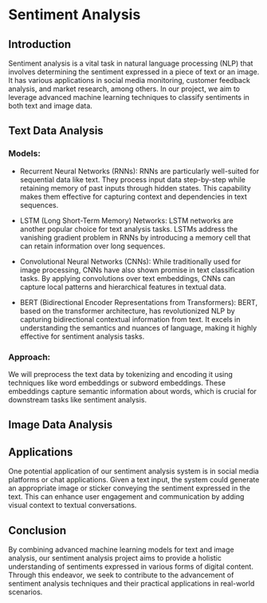 # Sentiment Analysis

## Introduction

Sentiment analysis is a vital task in natural language processing (NLP) that involves determining the sentiment expressed in a piece of text or an image. It has various applications in social media monitoring, customer feedback analysis, and market research, among others. In our project, we aim to leverage advanced machine learning techniques to classify sentiments in both text and image data.


## Text Data Analysis

### Models:

+ Recurrent Neural Networks (RNNs): RNNs are particularly well-suited for sequential data like text. They process input data step-by-step while retaining memory of past inputs through hidden states. This capability makes them effective for capturing context and dependencies in text sequences.

+ LSTM (Long Short-Term Memory) Networks: LSTM networks are another popular choice for text analysis tasks. LSTMs address the vanishing gradient problem in RNNs by introducing a memory cell that can retain information over long sequences. 

+ Convolutional Neural Networks (CNNs): While traditionally used for image processing, CNNs have also shown promise in text classification tasks. By applying convolutions over text embeddings, CNNs can capture local patterns and hierarchical features in textual data.

+ BERT (Bidirectional Encoder Representations from Transformers): BERT, based on the transformer architecture, has revolutionized NLP by capturing bidirectional contextual information from text. It excels in understanding the semantics and nuances of language, making it highly effective for sentiment analysis tasks.

### Approach:

We will preprocess the text data by tokenizing and encoding it using techniques like word embeddings or subword embeddings. These embeddings capture semantic information about words, which is crucial for downstream tasks like sentiment analysis.


## Image Data Analysis



## Applications

One potential application of our sentiment analysis system is in social media platforms or chat applications. Given a text input, the system could generate an appropriate image or sticker conveying the sentiment expressed in the text. This can enhance user engagement and communication by adding visual context to textual conversations.


## Conclusion

By combining advanced machine learning models for text and image analysis, our sentiment analysis project aims to provide a holistic understanding of sentiments expressed in various forms of digital content. Through this endeavor, we seek to contribute to the advancement of sentiment analysis techniques and their practical applications in real-world scenarios.
